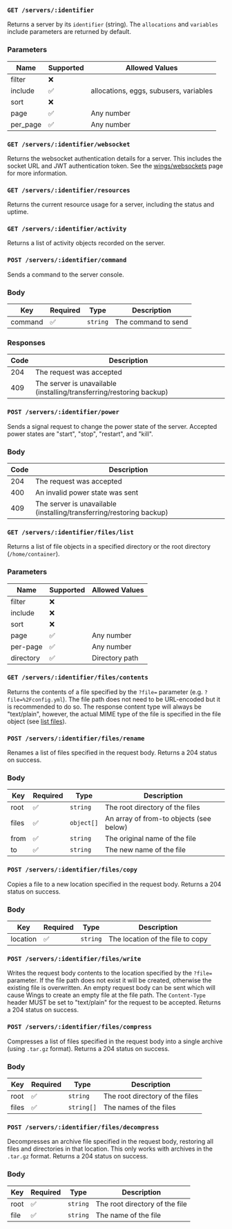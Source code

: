 ### `GET /servers/:identifier`

Returns a server by its `identifier` (string). The `allocations` and `variables` include parameters are returned by default.

### Parameters

| Name     | Supported | Allowed Values                         |
| -------- | --------- | -------------------------------------- |
| filter   | ❌        |
| include  | ✅        | allocations, eggs, subusers, variables |
| sort     | ❌        |
| page     | ✅        | Any number                             |
| per_page | ✅        | Any number                             |

### `GET /servers/:identifier/websocket`

Returns the websocket authentication details for a server. This includes the socket URL and JWT authentication token. See the [wings/websockets](../../wings/websocket.md) page for more information.

### `GET /servers/:identifier/resources`

Returns the current resource usage for a server, including the status and uptime.

### `GET /servers/:identifier/activity`

Returns a list of activity objects recorded on the server.

### `POST /servers/:identifier/command`

Sends a command to the server console.

### Body

| Key     | Required | Type     | Description         |
| ------- | -------- | -------- | ------------------- |
| command | ✅       | `string` | The command to send |

### Responses

| Code | Description                                                          |
| ---- | -------------------------------------------------------------------- |
| 204  | The request was accepted                                             |
| 409  | The server is unavailable (installing/transferring/restoring backup) |

### `POST /servers/:identifier/power`

Sends a signal request to change the power state of the server. Accepted power states are "start", "stop", "restart", and "kill".

### Body

| Code | Description                                                          |
| ---- | -------------------------------------------------------------------- |
| 204  | The request was accepted                                             |
| 400  | An invalid power state was sent                                      |
| 409  | The server is unavailable (installing/transferring/restoring backup) |

### `GET /servers/:identifier/files/list`

Returns a list of file objects in a specified directory or the root directory (`/home/container`).

### Parameters

| Name      | Supported | Allowed Values |
| --------- | --------- | -------------- |
| filter    | ❌        |
| include   | ❌        |
| sort      | ❌        |
| page      | ✅        | Any number     |
| per-page  | ✅        | Any number     |
| directory | ✅        | Directory path |

### `GET /servers/:identifier/files/contents`

Returns the contents of a file specified by the `?file=` parameter (e.g. `?file=%2Fconfig.yml`). The file path does not need to be URL-encoded but it is recommended to do so. The response content type will always be "text/plain", however, the actual MIME type of the file is specified in the file object (see [list files](#get-serversidentifierfileslist)).

### `POST /servers/:identifier/files/rename`

Renames a list of files specified in the request body. Returns a 204 status on success.

### Body

| Key   | Required | Type       | Description                             |
| ----- | -------- | ---------- | --------------------------------------- |
| root  | ✅       | `string`   | The root directory of the files         |
| files | ✅       | `object[]` | An array of from-to objects (see below) |
| from  | ✅       | `string`   | The original name of the file           |
| to    | ✅       | `string`   | The new name of the file                |

### `POST /servers/:identifier/files/copy`

Copies a file to a new location specified in the request body. Returns a 204 status on success.

### Body

| Key      | Required | Type     | Description                      |
| -------- | -------- | -------- | -------------------------------- |
| location | ✅       | `string` | The location of the file to copy |

### `POST /servers/:identifier/files/write`

Writes the request body contents to the location specified by the `?file=` parameter. If the file path does not exist it will be created, otherwise the existing file is overwritten. An empty request body can be sent which will cause Wings to create an empty file at the file path. The `Content-Type` header MUST be set to "text/plain" for the request to be accepted. Returns a 204 status on success.

### `POST /servers/:identifier/files/compress`

Compresses a list of files specified in the request body into a single archive (using `.tar.gz` format). Returns a 204 status on success.

### Body

| Key   | Required | Type       | Description                     |
| ----- | -------- | ---------- | ------------------------------- |
| root  | ✅       | `string`   | The root directory of the files |
| files | ✅       | `string[]` | The names of the files          |

### `POST /servers/:identifier/files/decompress`

Decompresses an archive file specified in the request body, restoring all files and directories in that location. This only works with archives in the `.tar.gz` format. Returns a 204 status on success.

### Body

| Key  | Required | Type     | Description                    |
| ---- | -------- | -------- | ------------------------------ |
| root | ✅       | `string` | The root directory of the file |
| file | ✅       | `string` | The name of the file           |
